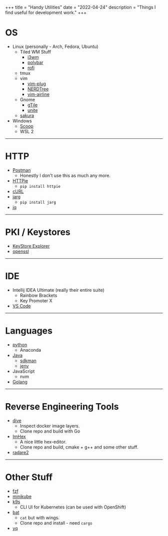 +++ 
title = "Handy Utilities"
date = "2022-04-24"
description = "Things I find useful for development work."
+++

# OS

* Linux (personally - Arch, Fedora, Ubuntu)
  * Tiled WM Stuff
    * [i3wm](https://i3wm.org)
    * [polybar](https://polybar.github.io)
    * [rofi](https://github.com/davatorium/rofi)
  * tmux
  * vim
    * [vim-plug](https://github.com/junegunn/vim-plug)
    * [NERDTree](https://github.com/preservim/nerdtree)
    * [vim-airline](https://github.com/vim-airline/vim-airline)
  * Gnome
    * [gTile](https://github.com/gTile/gTile)
    * [unite](https://github.com/hardpixel/unite-shell)
  * [sakura](https://github.com/dabisu/sakura)
* Windows
  * [Scoop](https://scoop.sh)
  * WSL 2

-----

# HTTP

* [Postman](https://www.postman.com)
  * Honestly I don't use this as much any more.
* [HTTPie](https://httpie.org)
  * `pip install httpie`
* [cURL](https://curl.haxx.se)
* [jarg](https://github.com/jdp/jarg)
  * `pip install jarg`
* [jq](https:/stedolan.github.io/jq/)

-----

# PKI / Keystores

* [KeyStore Explorer](https://keystore-explorer.org) 
* [openssl](https://www.openssl.org)

-----

# IDE

* Intellij IDEA Ultimate (really their entire suite)
  * Rainbow Brackets
  * Key Promoter X
* [VS Code](https://code.visualstudio.com)

-----

# Languages

* [python](https://www.python.org)
  * Anaconda
* [Java](https://openjdk.java.net)
  * [sdkman](https://sdkman.io)
  * [jenv](https://www.jenv.be)
* JavaScript
  * nvm
* [Golang](https://golang.org)

----

# Reverse Engineering Tools

* [dive](https://github.com/wagoodman/dive)
  * Inspect docker image layers.
  * Clone repo and build with Go
* [ImHex](https://github.com/werwolv/imhex)
  * A nice little hex-editor.
  * Clone repo and build, cmake + g++ and some other stuff.
* [radare2](https://www.radare.org)

-----

# Other Stuff

* [fzf](https://github.com/junegunn/fzf)
* [minikube](https://minikube.sigs.k8s.io/)
* [k9s](https://github.com/derailed/k9s)
  * CLI UI for Kubernetes (can be used with OpenShift)
* [bat](https://github.com/sharkdp/bat)
  * `cat` but with wings.
  * Clone repo and install - need `cargo`
* [yq](https://github.com/mikefarah/yq)
